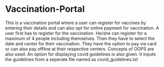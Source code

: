 # Vaccination-Portal
This is a vaccination portal where a user can register for vaccines by entering their details and can also opt for online payment for vaccination.
A user first has to register for the vaccination. He/she can register for a maximum of 4 people including themselves. Then they have to select the date and center for 
their vaccination. They have the option to pay via card or can also pay offline at their respective centers.
Concepts of OOPS are also used. An option for displaying covid guidelines is also given. It inputs the guidelines from a seperate file named as covid_guidelines.txt
